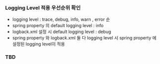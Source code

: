 
### Logging Level 적용 우선순위 확인

- logging level : trace, debug, info, warn , error 순
- spring property 의 default logging level : info
- logback.xml 설정 시 default logging level : debug
- spring property 와 logback.xml 둘 다 logging level 시 spring property 에 설정된 logging level이 적용 

### TBD

